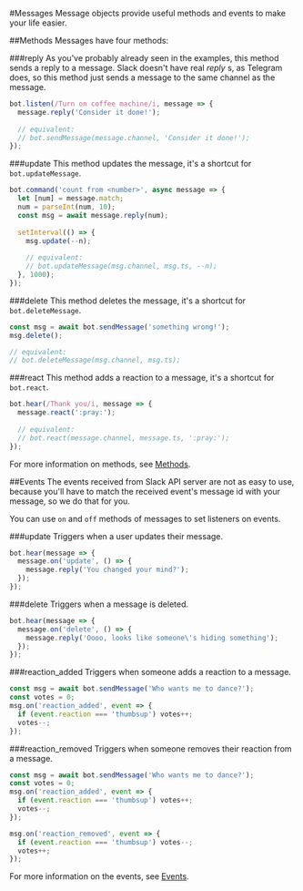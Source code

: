 #Messages
 Message objects provide useful methods and events to make your life easier.
 
##Methods
 Messages have four methods:
 
 ###reply
  As you've probably already seen in the examples, this method sends a reply to a message.
  Slack doesn't have real _reply_ s, as Telegram does, so this method just sends a message to the same channel as the message.
  
```javascript
bot.listen(/Turn on coffee machine/i, message => {
  message.reply('Consider it done!');
  
  // equivalent:
  // bot.sendMessage(message.channel, 'Consider it done!');
});
```

###update
 This method updates the message, it's a shortcut for `bot.updateMessage`.
 
```javascript
bot.command('count from <number>', async message => {
  let [num] = message.match;
  num = parseInt(num, 10);
  const msg = await message.reply(num);
  
  setInterval(() => {
    msg.update(--n);
    
    // equivalent:
    // bot.updateMessage(msg.channel, msg.ts, --n);
  }, 1000);
});
```

###delete
 This method deletes the message, it's a shortcut for `bot.deleteMessage`.
 
```javascript
const msg = await bot.sendMessage('something wrong!');
msg.delete();

// equivalent:
// bot.deleteMessage(msg.channel, msg.ts);
```

###react
This method adds a reaction to a message, it's a shortcut for `bot.react`.

```javascript
bot.hear(/Thank you/i, message => {
  message.react(':pray:');
  
  // equivalent:
  // bot.react(message.channel, message.ts, ':pray:');
});
```

For more information on methods, see [Methods](https://api.slack.com/methods).

##Events
 The events received from Slack API server are not as easy to use, because you'll have to match the received event's message id with your message, so we do that for you.
 
 You can use `on` and `off` methods of messages to set listeners on events.
 
###update
 Triggers when a user updates their message.
 
```javascript
bot.hear(message => {
  message.on('update', () => {
    message.reply('You changed your mind?');
  });
});
```

###delete
 Triggers when a message is deleted.
 
```javascript
bot.hear(message => {
  message.on('delete', () => {
    message.reply('Oooo, looks like someone\'s hiding something');
  });
});
```

###reaction_added
 Triggers when someone adds a reaction to a message.
 
```javascript
const msg = await bot.sendMessage('Who wants me to dance?');
const votes = 0;
msg.on('reaction_added', event => {
  if (event.reaction === 'thumbsup') votes++;
  votes--;
});
```

###reaction_removed
 Triggers when someone removes their reaction from a message.
 
```javascript
const msg = await bot.sendMessage('Who wants me to dance?');
const votes = 0;
msg.on('reaction_added', event => {
  if (event.reaction === 'thumbsup') votes++;
  votes--;
});

msg.on('reaction_removed', event => {
  if (event.reaction === 'thumbsup') votes--;
  votes++;
});
```

For more information on the events, see [Events](https://api.slack.com/events).